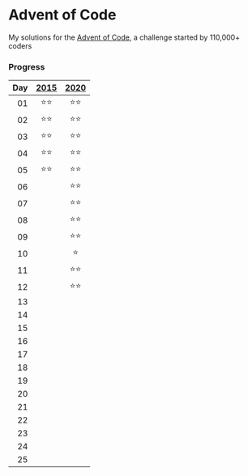 # Advent of Code

My solutions for the [Advent of Code](https://adventofcode.com), a challenge started by 110,000+ coders

### Progress
|Day|[2015](https://adventofcode.com/2015)|[2020](https://adventofcode.com/2020)|
|--:| :---: | :---: |
01|:star::star:|:star::star:
02|:star::star:|:star::star:
03|:star::star:|:star::star:
04|:star::star:|:star::star:
05|:star::star:|:star::star:
06||:star::star:
07||:star::star:
08||:star::star:
09||:star::star:
10||:star:
11||:star::star:
12||:star::star:
13||
14||
15||
16||
17||
18||
19||
20||
21||
22||
23||
24||
25||
